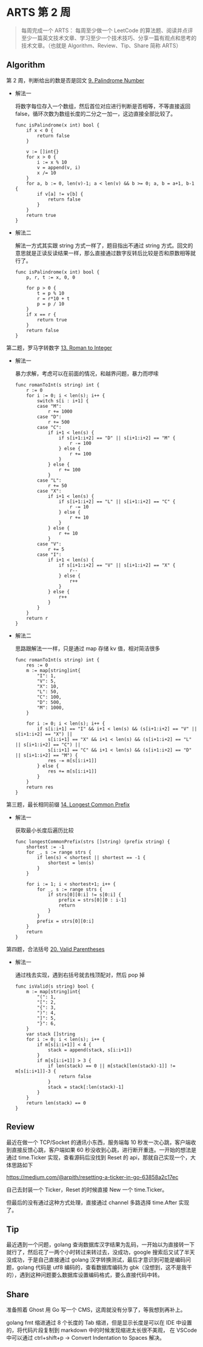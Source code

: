 # ARTS 第 2 周

> 每周完成一个 ARTS： 每周至少做一个 LeetCode 的算法题、阅读并点评至少一篇英文技术文章、学习至少一个技术技巧、分享一篇有观点和思考的技术文章。（也就是 Algorithm、Review、Tip、Share 简称 ARTS）

## Algorithm

第 2 周，判断给出的数是否是回文 [9. Palindrome Number](https://leetcode.com/problems/palindrome-number/)

- 解法一

  将数字每位存入一个数组，然后首位对应进行判断是否相等，不等直接返回 false，循环次数为数组长度的二分之一加一，这边直接全部比较了。

  ```
  func isPalindrome(x int) bool {
      if x < 0 {
          return false
      }

      v := []int{}
      for x > 0 {
          i := x % 10
          v = append(v, i)
          x /= 10
      }
      for a, b := 0, len(v)-1; a < len(v) && b >= 0; a, b = a+1, b-1 {
          if v[a] != v[b] {
              return false
          }
      }
      return true
  }
  ```

- 解法二

  解法一方式其实跟 string 方式一样了，题目指出不通过 string 方式。回文的意思就是正读反读结果一样，那么直接通过数字反转后比较是否和原数相等就行了。

  ```
  func isPalindrome(x int) bool {
      p, r, t := x, 0, 0

      for p > 0 {
          t = p % 10
          r = r*10 + t
          p = p / 10
      }
      if x == r {
          return true
      }
      return false
  }
  ```

第二题，罗马字转数字 [13. Roman to Integer](https://leetcode.com/problems/roman-to-integer/)

- 解法一

  暴力求解，考虑可以在前面的情况，和越界问题，暴力而啰嗦

  ```
  func romanToInt(s string) int {
      r := 0
      for i := 0; i < len(s); i++ {
          switch s[i : i+1] {
          case "M":
              r += 1000
          case "D":
              r += 500
          case "C":
              if i+1 < len(s) {
                  if s[i+1:i+2] == "D" || s[i+1:i+2] == "M" {
                      r -= 100
                  } else {
                      r += 100
                  }
              } else {
                  r += 100
              }
          case "L":
              r += 50
          case "X":
              if i+1 < len(s) {
                  if s[i+1:i+2] == "L" || s[i+1:i+2] == "C" {
                      r -= 10
                  } else {
                      r += 10
                  }
              } else {
                  r += 10
              }
          case "V":
              r += 5
          case "I":
              if i+1 < len(s) {
                  if s[i+1:i+2] == "V" || s[i+1:i+2] == "X" {
                      r--
                  } else {
                      r++
                  }
              } else {
                  r++
              }
          }
      }
      return r
  }
  ```

- 解法二

  思路跟解法一一样，只是通过 map 存储 kv 值，相对简洁很多

  ```
  func romanToInt(s string) int {
      res := 0
      m := map[string]int{
          "I": 1,
          "V": 5,
          "X": 10,
          "L": 50,
          "C": 100,
          "D": 500,
          "M": 1000,
      }

      for i := 0; i < len(s); i++ {
          if s[i:i+1] == "I" && i+1 < len(s) && (s[i+1:i+2] == "V" || s[i+1:i+2] == "X") ||
              s[i:i+1] == "X" && i+1 < len(s) && (s[i+1:i+2] == "L" || s[i+1:i+2] == "C") ||
              s[i:i+1] == "C" && i+1 < len(s) && (s[i+1:i+2] == "D" || s[i+1:i+2] == "M") {
              res -= m[s[i:i+1]]
          } else {
              res += m[s[i:i+1]]
          }
      }
      return res
  }
  ```

第三题，最长相同前缀 [14. Longest Common Prefix](https://leetcode.com/problems/longest-common-prefix/)

- 解法一

  获取最小长度后遍历比较

  ```
  func longestCommonPrefix(strs []string) (prefix string) {
      shortest := -1
      for _, s := range strs {
          if len(s) < shortest || shortest == -1 {
              shortest = len(s)
          }
      }

      for i := 1; i < shortest+1; i++ {
          for _, s := range strs {
              if strs[0][0:i] != s[0:i] {
                  prefix = strs[0][0 : i-1]
                  return
              }
          }
          prefix = strs[0][0:i]
      }
      return
  }
  ```

第四题，合法括号 [20. Valid Parentheses](https://leetcode.com/problems/valid-parentheses/)

- 解法一

  通过栈去实现，遇到右括号就去栈顶配对，然后 pop 掉

  ```
  func isValid(s string) bool {
      m := map[string]int{
          "(": 1,
          "[": 2,
          "{": 3,
          ")": 4,
          "]": 5,
          "}": 6,
      }
      var stack []string
      for i := 0; i < len(s); i++ {
          if m[s[i:i+1]] < 4 {
              stack = append(stack, s[i:i+1])
          }
          if m[s[i:i+1]] > 3 {
              if len(stack) == 0 || m[stack[len(stack)-1]] != m[s[i:i+1]]-3 {
                  return false
              }
              stack = stack[:len(stack)-1]
          }
      }
      return len(stack) == 0
  }
  ```

## Review

最近在做一个 TCP/Socket 的通讯小东西，服务端每 10 秒发一次心跳，客户端收到直接反馈心跳，客户端如果 60 秒没收到心跳，进行断开重连。一开始的想法是通过 time.Ticker 实现，查看源码后没找到 Reset 的 api，那就自己实现一个，大体思路如下

https://medium.com/@arpith/resetting-a-ticker-in-go-63858a2c17ec

自己去封装一个 Ticker，Reset 的时候直接 New 一个 time.Ticker。

但最后的没有通过这种方式处理，直接通过 channel 多路选择 time.After 实现了。

## Tip

最近遇到一个问题，golang 查询数据库汉字结果为乱码，一开始以为直接转一下就行了，然后花了一两个小时转过来转过去，没成功，google 搜索后又试了半天没成功，于是自己直接通过 golang 汉字转换测试，最后才意识到可能是编码问题，golang 代码是 utf8 编码的，查看数据库编码为 gbk（没想到，这不是我干的），遇到这种问题要么数据库设置编码格式，要么直接代码中转。

## Share

准备照着 Ghost 用 Go 写一个 CMS，这周就没有分享了，等我想到再补上。

golang fmt 缩进通过 8 个长度的 Tab 缩进，但是显示长度是可以在 IDE 中设置的，将代码片段复制到 markdown 中的时候发现缩进太长很不美观， 在 VSCode 中可以通过 ctrl+shift+p -> Convert Indentation to Spaces 解决。

